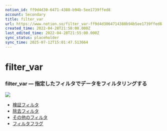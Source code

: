 ```yaml
---
notion_id: ff9d4d30-6471-4388-b94b-5ee1739ffed8
account: Secondary
title: filter_var
url: https://www.notion.so/filter_var-ff9d4d3064714388b94b5ee1739ffed8
created_time: 2022-04-28T21:50:00.000Z
last_edited_time: 2022-04-28T21:55:00.000Z
sync_status: placeholder
sync_time: 2025-07-12T15:01:47.513664
---
```

# filter_var

### filter_var — 指定したフィルタでデータをフィルタリングする
![](https://prod-files-secure.s3.us-west-2.amazonaws.com/d58fe38c-a9d4-4466-aed9-85604b7b2c6d/c591ff5c-786d-4653-b0a9-52e1464436c0/Untitled.png?X-Amz-Algorithm=AWS4-HMAC-SHA256&X-Amz-Content-Sha256=UNSIGNED-PAYLOAD&X-Amz-Credential=ASIAZI2LB466SRMKN732%2F20250719%2Fus-west-2%2Fs3%2Faws4_request&X-Amz-Date=20250719T061302Z&X-Amz-Expires=3600&X-Amz-Security-Token=IQoJb3JpZ2luX2VjEIX%2F%2F%2F%2F%2F%2F%2F%2F%2F%2FwEaCXVzLXdlc3QtMiJHMEUCIQCg6QFjp5vdYdoxCkVBw2bBwLET%2FEb7gNPGBJYZ7hJvCwIgcyzEu0rrBiJIko1WtEb%2BMbPjGfimwREzvOdw9Kgef0oqiAQInv%2F%2F%2F%2F%2F%2F%2F%2F%2F%2FARAAGgw2Mzc0MjMxODM4MDUiDKxY1D9sUDiGdKWCqSrcA%2FD4OAb3CrnO4bYwdemx6ffMr7TXMRcmmAStNLkkdrPNvQDzuY7ft8J79SnzrgHmZVFzeklJUTULJYAD32FFuH4%2BJbCsH%2BWsRart0ImYmEWcybfoEDhhGtnU%2Bv8q%2BEh5jZ9KqPCgOxH3vGe%2Bg4rMLS8DQ%2FRszoaijxMLTqLKHWUuPb5xtEPu5%2BIPnvxfh03xGPbz4jPX3OIJw9Ii2qXAij9pVlwGTr%2F73zU2BT%2F4rsI%2B9pvUFHFKC6OXy4mUHPT%2BRfnH4qrWmg9eeQyKf2numkwyMcSfaGA0nsznENLxzLmfKi804tCgJV%2BF0rFDRR23R9fKi6ha8gVsaCJsF97fO5zvKrxZBAjP2hMTvcRS95ZXLTJ%2FHqhoMBYWM8Ag01pekFSegDMOyE3orU4wJTIqO2noI%2BYnALK31NJ5vA9hMxxal0f73rLxrnvZWTyws%2FjUiUwTL%2BIydHH4MZK0UitkDg5H%2FyJm%2FSMutDFpQ86O2Bi1j4u6TTRHQO2rK3XY5kl1LnWUkixxltapNjLqibj1Hx8YuJRWficfZBGcoXitzaxjmf1wQk2isOVLwwtnlIBC67Iu7sVOFoePvRDOKtIYsc4XsEJyTrulaeNz6Rmh7fWYKVYQuJwN9gy0z4EQMMLF7MMGOqUBhHb2CKRshj5YhkJtCNfhDR30EOALWSA2DOKiez3f7M2kk56YFOWufU9t3347WtfSCQJ8E6pw4%2B9%2FhZ0EYqBQF1WaFgmbjQx%2BqZQIVCPvFsW8s1MFLHKFagTiUbIYYYDcz%2FPGeJ87FTUw93%2BDWHTLlKQuWvEFGekXbHzlovgyTjoHnEcWAsIV3x7z4v88%2FRHCogcbf%2BvLunc5i4N5zz8lgTLcOqUA&X-Amz-Signature=b9ec2cf99cd04f666bd3da0a0edc59ae95ec77280a9403083bbe8a4b3e9e871a&X-Amz-SignedHeaders=host&x-amz-checksum-mode=ENABLED&x-id=GetObject)
- [検証フィルタ](https://www.php.net/manual/ja/filter.filters.validate.php)
- [除去フィルタ](https://www.php.net/manual/ja/filter.filters.sanitize.php)
- [その他のフィルタ](https://www.php.net/manual/ja/filter.filters.misc.php)
- [フィルタフラグ](https://www.php.net/manual/ja/filter.filters.flags.php)